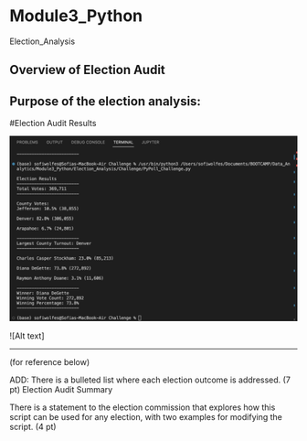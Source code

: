 # Module3_Python
Election_Analysis




## Overview of Election Audit

## Purpose of the election analysis:

#Election Audit Results


![Alt text](https://github.com/sofiwolfes/Election_Analysis/blob/main/Challenge/Resources/The%20Election%20Results%20Printed%20to%20the%20Command%20Line.png "PICTURE")

![Alt text] 


-----------------------------
(for reference below)

ADD:
There is a bulleted list where each election outcome is addressed. (7 pt)
Election Audit Summary

There is a statement to the election commission that explores how this script can be used for any election, with two examples for modifying the script. (4 pt)
